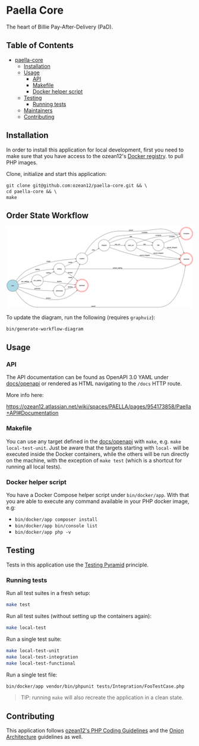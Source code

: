 # Paella Core

The heart of Billie Pay-After-Delivery (PaD).

## Table of Contents

- [paella-core](#paella-core)
  * [Installation](#installation)
  * [Usage](#usage)
    + [API](#api)
    + [Makefile](#makefile)
    + [Docker helper script](#docker-helper-script)
  * [Testing](#testing)
    + [Running tests](#running-tests)
  * [Maintainers](#maintainers)
  * [Contributing](#contributing)


## Installation

In order to install this application for local development, 
first you need to make sure that you have access to the ozean12's 
[Docker registry](https://ozean12.atlassian.net/wiki/spaces/INFRA/pages/1109098718/Using+AWS+Docker+images+locally).
to pull PHP images.

Clone, initialize and start this application:

```
git clone git@github.com:ozean12/paella-core.git && \
cd paella-core && \
make
```

## Order State Workflow

![orders_workflow](src/Resources/docs/orders-workflow.png)

To update the diagram, run the following (requires `graphviz`): 

```bash
bin/generate-workflow-diagram
```

## Usage

### API

The API documentation can be found as OpenAPI 3.0 YAML under [docs/openapi](docs/openapi)
or rendered as HTML navigating to the `/docs` HTTP route.

More info here:

https://ozean12.atlassian.net/wiki/spaces/PAELLA/pages/954173858/Paella+API#Documentation

### Makefile

You can use any target defined in the [docs/openapi](docs/openapi) with `make`, 
e.g. `make local-test-unit`.
Just be aware that the targets starting with `local-` will be executed
inside the Docker containers, while the others will be run directly on the machine, 
with the exception of `make test` (which is a shortcut for running all local tests).

### Docker helper script

You have a Docker Compose helper script under `bin/docker/app`. With that you are able to execute
any command available in your PHP docker image, e.g:

- `bin/docker/app composer install`
- `bin/docker/app bin/console list`
- `bin/docker/app php -v`

## Testing

Tests in this application use the 
[Testing Pyramid](https://github.com/ozean12/code-guidelines/blob/master/php/testing.md) principle.

### Running tests

Run all test suites in a fresh setup:

```bash
make test
```

Run all test suites (without setting up the containers again):

```bash
make local-test
```

Run a single test suite:

```bash
make local-test-unit
make local-test-integration
make local-test-functional
```

Run a single test file:

```bash
bin/docker/app vendor/bin/phpunit tests/Integration/FooTestCase.php
```

> TIP: running `make` will also recreate the application in a clean state.

## Contributing

This application follows 
[ozean12's PHP Coding Guidelines](https://github.com/ozean12/code-guidelines/tree/master/php)
and the
[Onion Architecture](https://github.com/ozean12/code-guidelines/blob/master/php/architectures/onion-architecture.md)
guidelines as well.
